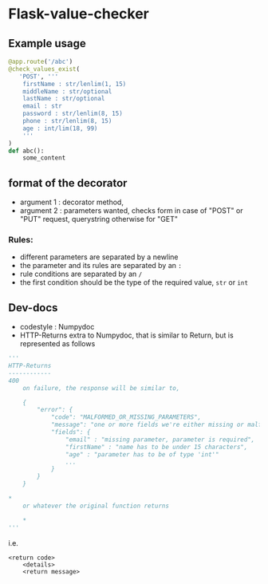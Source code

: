 # Flask-value-checker

## Example usage
```python
@app.route('/abc')
@check_values_exist(
   'POST', '''
    firstName : str/lenlim(1, 15)
    middleName : str/optional
    lastName : str/optional
    email : str
    password : str/lenlim(8, 15)
    phone : str/lenlim(8, 15)
    age : int/lim(18, 99)
    '''
)
def abc():
    some_content
```

## format of the decorator
- argument 1 : decorator method,
- argument 2 : parameters wanted, checks form in case of "POST" or "PUT" request, querystring otherwise for "GET"

### Rules:
- different parameters are separated by a newline
- the parameter and its rules are separated by an `:`
- rule conditions are separated by an `/`
- the first condition should be the type of the required value, `str` or `int`

## Dev-docs
- codestyle : Numpydoc
- HTTP-Returns extra to Numpydoc, that is similar to Return, but is represented as follows
```python
'''
HTTP-Returns
------------
400
    on failure, the response will be similar to,

    {
        "error": {
            "code": "MALFORMED_OR_MISSING_PARAMETERS",
            "message": "one or more fields we're either missing or malformed",
            "fields": {
                "email" : "missing parameter, parameter is required",
                "firstName" : "name has to be under 15 characters",
                "age" : "parameter has to be of type 'int'"
                ...
            }
        }
    }

*
    or whatever the original function returns

    *
'''
```

i.e.

```
<return code>
    <details>
    <return message>
```
